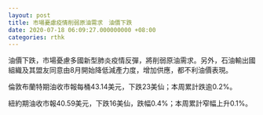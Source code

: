 ```yaml
---
layout: post
title: 市場憂慮疫情削弱原油需求　油價下跌
date: 2020-07-18 06:09:27.000000000 +08:00
categories: rthk
---
```


油價下跌，市場憂慮多國新型肺炎疫情反彈，將削弱原油需求。另外，石油輸出國組織及其盟友同意由8月開始降低減產力度，增加供應，都不利油價表現。

倫敦布蘭特期油收市報每桶43.14美元，下跌23美仙；本周累計跌逾0.2%。

紐約期油收市報40.59美元，下跌16美仙，跌幅0.4%；本周累計窄幅上升0.1%。
